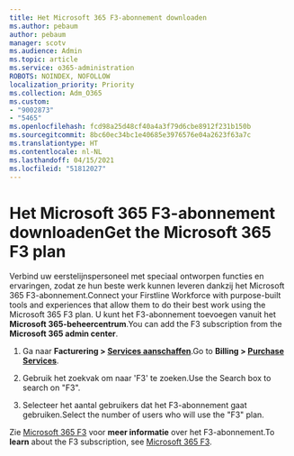 ```yaml
---
title: Het Microsoft 365 F3-abonnement downloaden
ms.author: pebaum
author: pebaum
manager: scotv
ms.audience: Admin
ms.topic: article
ms.service: o365-administration
ROBOTS: NOINDEX, NOFOLLOW
localization_priority: Priority
ms.collection: Adm_O365
ms.custom:
- "9002873"
- "5465"
ms.openlocfilehash: fcd98a25d48cf40a4a3f79d6cbe8912f231b150b
ms.sourcegitcommit: 8bc60ec34bc1e40685e3976576e04a2623f63a7c
ms.translationtype: HT
ms.contentlocale: nl-NL
ms.lasthandoff: 04/15/2021
ms.locfileid: "51812027"
---
```

# <a name="get-the-microsoft-365-f3-plan"></a><span data-ttu-id="cfdf2-102">Het Microsoft 365 F3-abonnement downloaden</span><span class="sxs-lookup"><span data-stu-id="cfdf2-102">Get the Microsoft 365 F3 plan</span></span>

<span data-ttu-id="cfdf2-103">Verbind uw eerstelijnspersoneel met speciaal ontworpen functies en ervaringen, zodat ze hun beste werk kunnen leveren dankzij het Microsoft 365 F3-abonnement.</span><span class="sxs-lookup"><span data-stu-id="cfdf2-103">Connect your Firstline Workforce with purpose-built tools and experiences that allow them to do their best work using the Microsoft 365 F3 plan.</span></span> <span data-ttu-id="cfdf2-104">U kunt het F3-abonnement toevoegen vanuit het **Microsoft 365-beheercentrum**.</span><span class="sxs-lookup"><span data-stu-id="cfdf2-104">You can add the F3 subscription from the **Microsoft 365 admin center**.</span></span>

1. <span data-ttu-id="cfdf2-105">Ga naar **Facturering > [Services aanschaffen](https://go.microsoft.com/fwlink/p/?linkid=868433)**.</span><span class="sxs-lookup"><span data-stu-id="cfdf2-105">Go to **Billing > [Purchase Services](https://go.microsoft.com/fwlink/p/?linkid=868433)**.</span></span>

2. <span data-ttu-id="cfdf2-106">Gebruik het zoekvak om naar 'F3' te zoeken.</span><span class="sxs-lookup"><span data-stu-id="cfdf2-106">Use the Search box to search on "F3".</span></span>

3. <span data-ttu-id="cfdf2-107">Selecteer het aantal gebruikers dat het F3-abonnement gaat gebruiken.</span><span class="sxs-lookup"><span data-stu-id="cfdf2-107">Select the number of users who will use the "F3" plan.</span></span>

<span data-ttu-id="cfdf2-108">Zie [Microsoft 365 F3](https://www.microsoft.com/microsoft-365/microsoft-365-enterprise-f3?activetab=pivot%3aoverviewtab) voor **meer informatie** over het F3-abonnement.</span><span class="sxs-lookup"><span data-stu-id="cfdf2-108">To **learn** about the F3 subscription, see [Microsoft 365 F3](https://www.microsoft.com/microsoft-365/microsoft-365-enterprise-f3?activetab=pivot%3aoverviewtab).</span></span>

